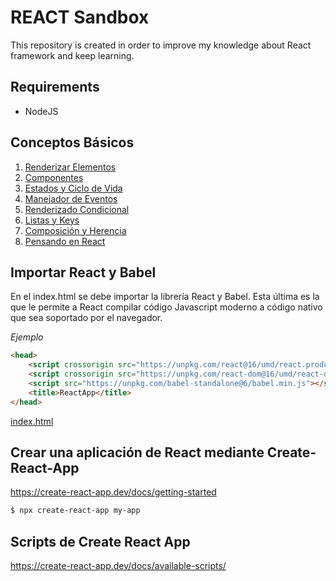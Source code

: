# REACT Sandbox

This repository is created in order to improve my knowledge about React framework and keep learning.

## Requirements

- NodeJS

## Conceptos Básicos

1. [Renderizar Elementos](./docs/Conceptos-Principales/1-RenderizarElementos.md)
2. [Componentes](./docs/Conceptos-Principales/2-Componentes.md) 
3. [Estados y Ciclo de Vida](./docs/Conceptos-Principales/3-Estado-CicloDeVida.md) 
4. [Manejador de Eventos](./docs/Conceptos-Principales/4-ManejadorEventos.md) 
5. [Renderizado Condicional](./docs/Conceptos-Principales/5-RenderizadoCondicional.md) 
6. [Listas y Keys](./docs/Conceptos-Principales/6-Listas-Keys.md) 
7. [Composición y Herencia](./docs/Conceptos-Principales/7-Composicion-Herencia.md) 
8. [Pensando en React](https://es.reactjs.org/docs/thinking-in-react.html)  

## Importar React y Babel

En el index.html se debe importar la librería React y Babel. Esta última es la que le permite a React compilar código Javascript moderno a código nativo que sea soportado por el navegador.

*Ejemplo*

```html
<head>
    <script crossorigin src="https://unpkg.com/react@16/umd/react.production.min.js"></script>
    <script crossorigin src="https://unpkg.com/react-dom@16/umd/react-dom.production.min.js"></script>
    <script src="https://unpkg.com/babel-standalone@6/babel.min.js"></script>
    <title>ReactApp</title>
</head>
```

[index.html](index.html)

## Crear una aplicación de React mediante Create-React-App

https://create-react-app.dev/docs/getting-started

```bash
$ npx create-react-app my-app
```

## Scripts de Create React App

https://create-react-app.dev/docs/available-scripts/

